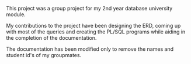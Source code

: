 This project was a group project for my 2nd year database university module.

My contributions to the project have been designing the ERD, coming up with most of the queries and creating the PL/SQL programs while aiding in the completion of the documentation.

The documentation has been modified only to remove the names and student id's of my groupmates.
